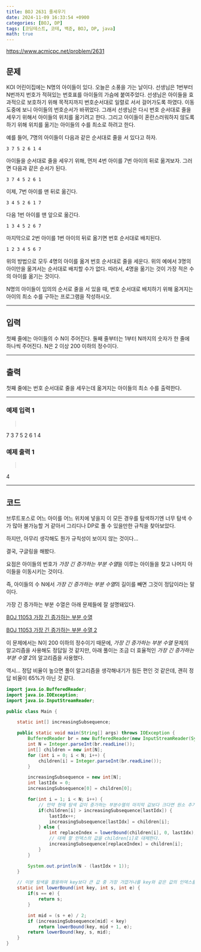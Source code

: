 ```yaml
---
title: BOJ 2631 줄세우기
date: 2024-11-09 16:33:54 +0900
categories: [BOJ, DP]
tags: [코딩테스트, 코테, 백준, BOJ, DP, java]
math: true
---
```


<https://www.acmicpc.net/problem/2631>

## 문제
KOI 어린이집에는 N명의 아이들이 있다. 오늘은 소풍을 가는 날이다. 선생님은 1번부터 N번까지 번호가 적혀있는 번호표를 아이들의 가슴에 붙여주었다. 선생님은 아이들을 효과적으로 보호하기 위해 목적지까지 번호순서대로 일렬로 서서 걸어가도록 하였다. 이동 도중에 보니 아이들의 번호순서가 바뀌었다. 그래서 선생님은 다시 번호 순서대로 줄을 세우기 위해서 아이들의 위치를 옮기려고 한다. 그리고 아이들이 혼란스러워하지 않도록 하기 위해 위치를 옮기는 아이들의 수를 최소로 하려고 한다.

예를 들어, 7명의 아이들이 다음과 같은 순서대로 줄을 서 있다고 하자.
```
3 7 5 2 6 1 4
```

아이들을 순서대로 줄을 세우기 위해, 먼저 4번 아이를 7번 아이의 뒤로 옮겨보자. 그러면 다음과 같은 순서가 된다.

```
3 7 4 5 2 6 1
```

이제, 7번 아이를 맨 뒤로 옮긴다.

```
3 4 5 2 6 1 7
```

다음 1번 아이를 맨 앞으로 옮긴다.

```
1 3 4 5 2 6 7
```

마지막으로 2번 아이를 1번 아이의 뒤로 옮기면 번호 순서대로 배치된다.

```
1 2 3 4 5 6 7
```

위의 방법으로 모두 4명의 아이를 옮겨 번호 순서대로 줄을 세운다. 위의 예에서 3명의 아이만을 옮겨서는 순서대로 배치할 수가 없다. 따라서, 4명을 옮기는 것이 가장 적은 수의 아이를 옮기는 것이다.

N명의 아이들이 임의의 순서로 줄을 서 있을 때, 번호 순서대로 배치하기 위해 옮겨지는 아이의 최소 수를 구하는 프로그램을 작성하시오.

---
## 입력
첫째 줄에는 아이들의 수 N이 주어진다. 둘째 줄부터는 1부터 N까지의 숫자가 한 줄에 하나씩 주어진다. N은 2 이상 200 이하의 정수이다.

---
## 출력
첫째 줄에는 번호 순서대로 줄을 세우는데 옮겨지는 아이들의 최소 수를 출력한다.

---
### 예제 입력 1
> <pre>
7
3
7
5
2
6
1
4
> </pre>

### 예제 출력 1
> <pre>
4
> </pre>

---
## 코드

브루트포스로 어느 아이를 어느 위치에 넣을지 이 모든 경우를 탐색하기엔 너무 탐색 수가 많아 불가능할 거 같아서 그리디나 DP로 풀 수 있을만한 규칙을 찾아보았다.

하지만, 아무리 생각해도 뭔가 규칙성이 보이지 않는 것이다...

결국, 구글링을 해봤다.

요점은 아이들의 번호가 *가장 긴 증가하는 부분 수열*을 이루는 아이들을 찾고 나머지 아이들을 이동시키는 것이다.

즉, 아이들의 수 N에서 *가장 긴 증가하는 부분 수열*의 길이를 빼면 그것이 정답이라는 말이다.

가장 긴 증가하는 부분 수열은 아래 문제들에 잘 설명돼있다.

[BOJ 11053 가장 긴 증가하는 부분 수열](/posts/BOJ-11053)

[BOJ 11053 가장 긴 증가하는 부분 수열 2](/posts/BOJ-12015)

이 문제에서는 N이 200 이하의 정수이기 때문에, *가장 긴 증가하는 부분 수열* 문제의 알고리즘을 사용해도 정답일 것 같지만, 아래 풀이는 조금 더 효율적인 *가장 긴 증가하는 부분 수열 2*의 알고리즘을 사용했다.

역시... 정답 비율이 높으면 풀이 알고리즘을 생각해내기가 힘든 편인 것 같은데, 괜히 정답 비율이 65%가 아닌 것 같다.

```java
import java.io.BufferedReader;
import java.io.IOException;
import java.io.InputStreamReader;

public class Main {

    static int[] increasingSubsequence;

    public static void main(String[] args) throws IOException {
        BufferedReader br = new BufferedReader(new InputStreamReader(System.in));
        int N = Integer.parseInt(br.readLine());
        int[] children = new int[N];
        for (int i = 0; i < N; i++) {
            children[i] = Integer.parseInt(br.readLine());
        }

        increasingSubsequence = new int[N];
        int lastIdx = 0;
        increasingSubsequence[0] = children[0];

        for(int i = 1; i < N; i++) {
            // 만약 현재 탐색 값이 증가하는 부분수열의 마지막 값보다 크다면 원소 추가
            if(children[i] > increasingSubsequence[lastIdx]) {
                lastIdx++;
                increasingSubsequence[lastIdx] = children[i];
            } else {
                int replaceIndex = lowerBound(children[i], 0, lastIdx);
                // 대체 할 인덱스의 값을 children[i]로 대체한다.
                increasingSubsequence[replaceIndex] = children[i];
            }
        }

        System.out.println(N - (lastIdx + 1));
    }

    // 이분 탐색을 활용하여 key보다 큰 값 중 가장 가깝거나를 key와 같은 값의 인덱스를 탐색
    static int lowerBound(int key, int s, int e) {
        if(s == e) {
            return s;
        }

        int mid = (s + e) / 2;
        if (increasingSubsequence[mid] < key)
            return lowerBound(key, mid + 1, e);
        return lowerBound(key, s, mid);
    }
}
```
